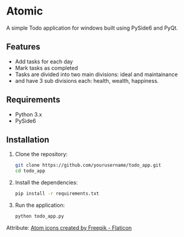 # Atomic

A simple Todo application for windows built using PySide6 and PyQt.

## Features

- Add tasks for each day
- Mark tasks as completed
- Tasks are divided into two main divisions: ideal and maintainance
- and have 3 sub divisions each: health, wealth, happiness.

## Requirements

- Python 3.x
- PySide6

## Installation

1. Clone the repository:

   ```bash
   git clone https://github.com/yourusername/todo_app.git
   cd todo_app
   ```

2. Install the dependencies:

   ```bash
   pip install -r requirements.txt
   ```

3. Run the application:
   ```bash
   python todo_app.py
   ```

Attribute: <a href="https://www.flaticon.com/free-icons/atom" title="atom icons">Atom icons created by Freepik - Flaticon</a>
